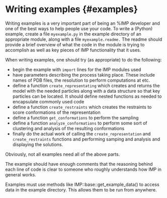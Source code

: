 Writing examples {#examples}
================

Writing examples is a very important part of being an %IMP developer and
one of the best ways to help people use your code. To write a (Python)
example, create a file `myexample.py` in the example directory of an
appropriate module, along with a file `myexample.readme.` The readme
should provide a brief overview of what the code in the module is
trying to accomplish as well as key pieces of IMP functionality that
it uses.

When writing examples, one should try (as appropriate) to do the following:
- begin the example with `import` lines for the IMP modules used
- have parameters describing the process taking place. These include names of
  PDB files, the resolution to perform computations at etc.
- define a function `create_representating` which creates and returns the model
  with the needed particles along with a data structure so that key
  particles can be located. It should define nested functions as
  needed to encapsulate commonly used code
- define a function `create_restraints` which creates the  restraints to score
  conformations of the representation
- define a function `get_conformations` to perform the sampling
- define a function `analyze_conformations` to perform some sort of clustering
  and analysis of the resulting conformations
- finally do the actual work of calling the `create_representation` and
  `create_restraints` functions and performing samping and analysis and
  displaying the solutions.

Obviously, not all examples need all of the above parts.

The example should have enough comments that the reasoning behind each line of code is clear to someone who roughly understands how IMP in general works.

Examples must use methods like IMP::base::get_example_data() to access
data in the example directory. This allows them to be run from
anywhere.

